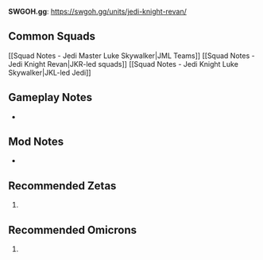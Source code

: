 **SWGOH.gg**: https://swgoh.gg/units/jedi-knight-revan/

## Common Squads

[[Squad Notes - Jedi Master Luke Skywalker|JML Teams]]
[[Squad Notes - Jedi Knight Revan|JKR-led squads]]
[[Squad Notes - Jedi Knight Luke Skywalker|JKL-led Jedi]]

## Gameplay Notes

 - 

## Mod Notes

 - 

## Recommended Zetas

1. 

## Recommended Omicrons

1. 